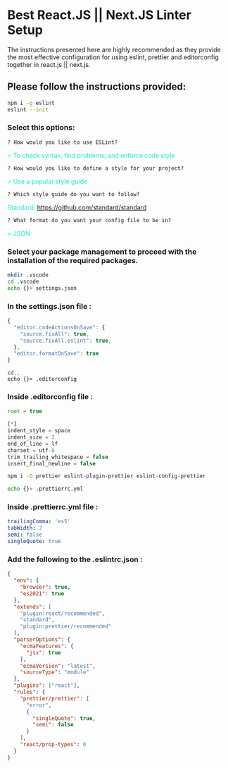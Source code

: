 # Best React.JS || Next.JS Linter Setup

The instructions presented here are highly recommended as they provide the most effective configuration for using eslint, prettier and editorconfig together in react.js || next.js.

## Please follow the instructions provided:

```bash
npm i -g eslint
eslint --init
```

### Select this options:

`? How would you like to use ESLint?`

<span style='color:#0aead4'>> To check syntax, find problems, and enforce code style</span>

`? How would you like to define a style for your project?`

<span style='color:#0aead4'>> Use a popular style guide</span>

`? Which style guide do you want to follow?`

<span style='color:#0aead4'>Standard: https://github.com/standard/standard</span>

`? What format do you want your config file to be in?`

<span style='color:#0aead4'>> JSON</span>

### Select your package management to proceed with the installation of the required packages.

```bash
mkdir .vscode
cd .vscode
echo {}> settings.json
```

### In the settings.json file :

```jsx
{
  "editor.codeActionsOnSave": {
    "source.fixAll": true,
    "source.fixAll.eslint": true,
  },
  "editor.formatOnSave": true
}
```

```
cd..
echo {}> .editorconfig
```

### Inside .editorconfig file :

```js
root = true

[*]
indent_style = space
indent_size = 2
end_of_line = lf
charset = utf-8
trim_trailing_whitespace = false
insert_final_newline = false
```

```bash
npm i -D prettier eslint-plugin-prettier eslint-config-prettier
```

```bash
echo {}> .prettierrc.yml
```

### Inside .prettierrc.yml file :

```yml
trailingComma: 'es5'
tabWidth: 2
semi: false
singleQuote: true
```

### Add the following to the .eslintrc.json :

```json
{
  "env": {
    "browser": true,
    "es2021": true
  },
  "extends": [
    "plugin:react/recommended",
    "standard",
    "plugin:prettier/recommended"
  ],
  "parserOptions": {
    "ecmaFeatures": {
      "jsx": true
    },
    "ecmaVersion": "latest",
    "sourceType": "module"
  },
  "plugins": ["react"],
  "rules": {
    "prettier/prettier": [
      "error",
      {
        "singleQuote": true,
        "semi": false
      }
    ],
    "react/prop-types": 0
  }
}
```
